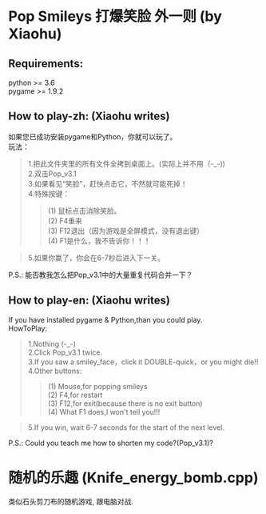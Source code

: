 # Pop Smileys 打爆笑脸 外一则 (by Xiaohu)

## Requirements:
python >= 3.6  
pygame >= 1.9.2

## How to play-zh: (Xiaohu writes)

如果您已成功安装pygame和Python，你就可以玩了。  
玩法：  
>1.把此文件夹里的所有文件全拷到桌面上。(实际上并不用（-\_-))  
>2.双击Pop_v3.1  
>3.如果看见“笑脸”，赶快点击它，不然就可能死掉！  
>4.特殊按键：  
>>(1) 鼠标点击消除笑脸。  
>>(2) F4重来  
>>(3) F12退出（因为游戏是全屏模式，没有退出键）  
>>(4) F1是什么，我不告诉你！！！  

>5.如果你赢了，你会在6-7秒后进入下一关。  

P.S.: 能否教我怎么把Pop_v3.1中的大量重复代码合并一下？  

## How to play-en: (Xiaohu writes)

If you have installed pygame & Python,than you could play.  
HowToPlay:  
>1.Nothing (-\_-)  
>2.Click Pop_v3.1 twice.  
>3.If you saw a smiley_face，click it DOUBLE-quick，or you might die!!  
>4.Other buttons:  
>>(1) Mouse,for popping smileys  
>>(2) F4,for restart  
>>(3) F12,for exit(because there is no exit button)  
>>(4) What F1 does,I won't tell you!!!  

>5.If you win, wait 6-7 seconds for the start of the next level.  

P.S.: Could you teach me how to shorten my code?(Pop_v3.1)?  

# 随机的乐趣 (Knife_energy_bomb.cpp)  

类似石头剪刀布的随机游戏, 跟电脑对战.

